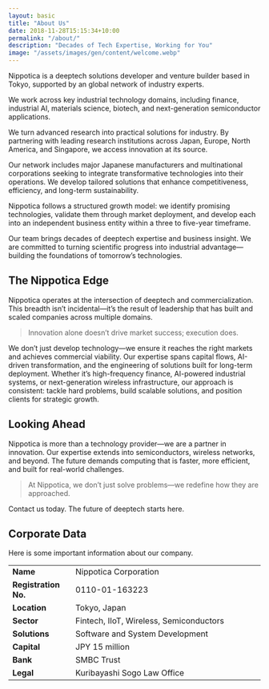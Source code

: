 ```yaml
---
layout: basic
title: "About Us"
date: 2018-11-28T15:15:34+10:00
permalink: "/about/"
description: "Decades of Tech Expertise, Working for You"
image: "/assets/images/gen/content/welcome.webp"
---
```


Nippotica is a deeptech solutions developer and venture builder based in Tokyo, supported by an global network of industry experts.

We work across key industrial technology domains, including finance, industrial AI, materials science, biotech, and next-generation semiconductor applications.

We turn advanced research into practical solutions for industry. By partnering with leading research institutions across Japan, Europe, North America, and Singapore, we access innovation at its source.

Our network includes major Japanese manufacturers and multinational corporations seeking to integrate transformative technologies into their operations. We develop tailored solutions that enhance competitiveness, efficiency, and long-term sustainability.

Nippotica follows a structured growth model: we identify promising technologies, validate them through market deployment, and develop each into an independent business entity within a three to five-year timeframe.

Our team brings decades of deeptech expertise and business insight. We are committed to turning scientific progress into industrial advantage—building the foundations of tomorrow’s technologies.

## The Nippotica Edge

Nippotica operates at the intersection of deeptech and commercialization. This breadth isn’t incidental—it’s the result of leadership that has built and scaled companies across multiple domains.   

> Innovation alone doesn’t drive market success; execution does.

We don’t just develop technology—we ensure it reaches the right markets and achieves commercial viability. Our expertise spans capital flows, AI-driven transformation, and the engineering of solutions built for long-term deployment. Whether it’s high-frequency finance, AI-powered industrial systems, or next-generation wireless infrastructure, our approach is consistent: tackle hard problems, build scalable solutions, and position clients for strategic growth. 

## Looking Ahead  

Nippotica is more than a technology provider—we are a partner in innovation. Our expertise extends into semiconductors, wireless networks, and beyond. The future demands computing that is faster, more efficient, and built for real-world challenges.  

> At Nippotica, we don’t just solve problems—we redefine how they are approached.  

Contact us today. The future of deeptech starts here.


## Corporate Data

Here is some important information about our company.

<style>
    table {
        width: 100%;
    }
    td:first-child {
        width: 25%;
        font-weight: bold;
    }
    td:last-child {
        width: 75%;
    }
</style>

<table>
    <tr>
        <td>Name</td>
        <td>Nippotica Corporation</td>
    </tr>
    <tr>
        <td>Registration No.</td>
        <td>0110-01-163223</td>
    </tr>
    <tr>
        <td>Location</td>
        <td>Tokyo, Japan</td>
    </tr>
    <tr>
        <td>Sector</td>
        <td>Fintech, IIoT, Wireless, Semiconductors</td>
    </tr>
    <tr>
        <td>Solutions</td>
        <td>Software and System Development</td>
    </tr>
    <tr>
        <td>Capital</td>
        <td>JPY 15 million</td>
    </tr>
    <tr>
        <td>Bank</td>
        <td>SMBC Trust</td>
    </tr>
    <tr>
        <td>Legal</td>
        <td>Kuribayashi Sogo Law Office</td>
    </tr>
</table>





